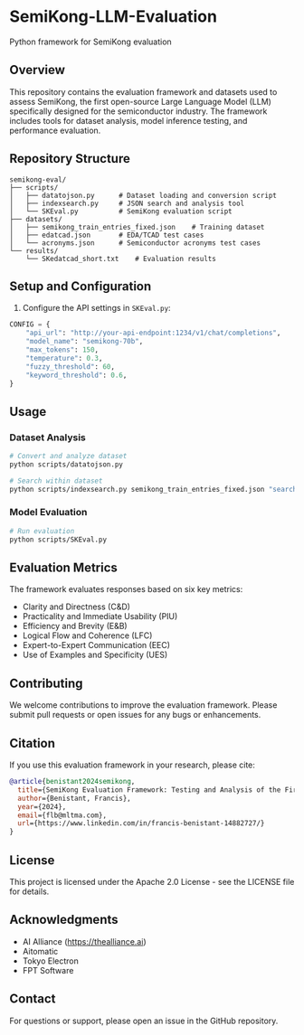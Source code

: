 # SemiKong-LLM-Evaluation
Python framework for SemiKong evaluation

## Overview
This repository contains the evaluation framework and datasets used to assess SemiKong, the first open-source Large Language Model (LLM) specifically designed for the semiconductor industry. The framework includes tools for dataset analysis, model inference testing, and performance evaluation.

## Repository Structure
```
semikong-eval/
├── scripts/
│   ├── datatojson.py      # Dataset loading and conversion script
│   ├── indexsearch.py     # JSON search and analysis tool
│   └── SKEval.py          # SemiKong evaluation script
├── datasets/
│   ├── semikong_train_entries_fixed.json    # Training dataset
│   ├── edatcad.json       # EDA/TCAD test cases
│   └── acronyms.json      # Semiconductor acronyms test cases
└── results/
    └── SKedatcad_short.txt    # Evaluation results
```

## Setup and Configuration

1. Configure the API settings in `SKEval.py`:
```python
CONFIG = {
    "api_url": "http://your-api-endpoint:1234/v1/chat/completions",
    "model_name": "semikong-70b",
    "max_tokens": 150,
    "temperature": 0.3,
    "fuzzy_threshold": 60,
    "keyword_threshold": 0.6,
}
```

## Usage

### Dataset Analysis
```bash
# Convert and analyze dataset
python scripts/datatojson.py

# Search within dataset
python scripts/indexsearch.py semikong_train_entries_fixed.json "search_term" output.json
```

### Model Evaluation
```bash
# Run evaluation
python scripts/SKEval.py
```

## Evaluation Metrics
The framework evaluates responses based on six key metrics:
- Clarity and Directness (C&D)
- Practicality and Immediate Usability (PIU)
- Efficiency and Brevity (E&B)
- Logical Flow and Coherence (LFC)
- Expert-to-Expert Communication (EEC)
- Use of Examples and Specificity (UES)

## Contributing
We welcome contributions to improve the evaluation framework. Please submit pull requests or open issues for any bugs or enhancements.

## Citation
If you use this evaluation framework in your research, please cite:
```bibtex
@article{benistant2024semikong,
  title={SemiKong Evaluation Framework: Testing and Analysis of the First Semiconductor Industry-specific LLM},
  author={Benistant, Francis},
  year={2024},
  email={flb@mltma.com},
  url={https://www.linkedin.com/in/francis-benistant-14882727/}
}
```

## License
This project is licensed under the Apache 2.0 License - see the LICENSE file for details.

## Acknowledgments
- AI Alliance (https://thealliance.ai)
- Aitomatic
- Tokyo Electron
- FPT Software

## Contact
For questions or support, please open an issue in the GitHub repository.
